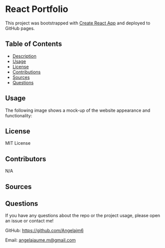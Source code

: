 # React Portfolio

This project was bootstrapped with [Create React App](https://github.com/facebook/create-react-app) and deployed to GitHub pages.


## Table of Contents
- [Description](#Description)
- [Usage](#Usage)
- [License](#License)
- [Contributions](#Contributions)
- [Sources](#Sources)
- [Questions](#Questions)


## Usage

The following image shows a mock-up of the website appearance and functionality:




## License

MIT License


## Contributors

N/A

## Sources



## Questions

If you have any questions about the repo or the project usage, please open an issue or contact me!

GitHub: https://github.com/Angelajm6

Email: angelajaume.m@gmail.com
